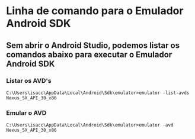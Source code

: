 # Linha de comando para o Emulador Android SDK

## Sem abrir o Android Studio, podemos listar os comandos abaixo para executar o Emulador Android SDK 

### Listar os AVD's

```
C:\Users\isacc\AppData\Local\Android\Sdk\emulator>emulator -list-avds
Nexus_5X_API_30_x86
```

### Emular o AVD
```
C:\Users\isacc\AppData\Local\Android\Sdk\emulator>emulator -avd Nexus_5X_API_30_x86
```

